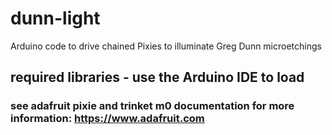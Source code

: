 # dunn-light
Arduino code to drive chained Pixies to illuminate Greg Dunn microetchings


## required libraries - use the Arduino IDE to load
### see adafruit pixie and trinket m0 documentation for more information: https://www.adafruit.com
